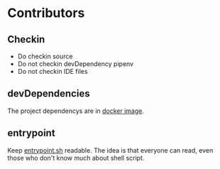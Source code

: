 # Contributors

## Checkin

- Do checkin source
- Do not checkin devDependency pipenv
- Do not checkin IDE files

## devDependencies

The project dependencys are in [docker image](https://github.com/ricardochaves/python-lint-image).

## entrypoint

Keep [entrypoint.sh](../entrypoint.sh) readable. The idea is that everyone can read, even those who don't know much about shell script.
